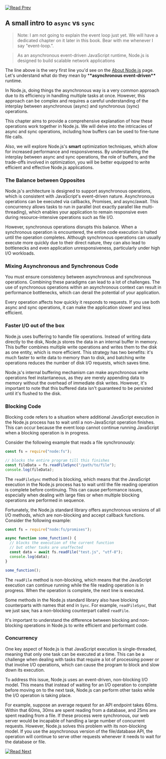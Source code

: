 [![Read Prev](/assets/imgs/prev.png)](/chapters/ch04.3-capturing-metadata.md)

## A small intro to `async` vs `sync`

<!--Explore the key differences between asynchronous and synchronous programming, balancing their use, and enhancing I/O performance for optimal concurrency.-->

> Note: I am not going to explain the event loop just yet. We will have a dedicated chapter on it later in this book. Bear with me whenever I say "event-loop.”.

> As an asynchronous event-driven JavaScript runtime, Node.js is designed to build scalable network applications

The line above is the very first line you'd see on the [About Node.js](https://nodejs.org/en/about) page. Let's understand what do they mean by \***\*asynchronous event-driven\*\*** runtime.

In Node.js, doing things the asynchronous way is a very common approach due to its efficiency in handling multiple tasks at once. However, this approach can be complex and requires a careful understanding of the interplay between asynchronous (async) and synchronous (sync) operations.

This chapter aims to provide a comprehensive explanation of how these operations work together in Node.js. We will delve into the intricacies of async and sync operations, including how buffers can be used to fine-tune file calls.

Also, we will explore Node.js's **smart** optimization techniques, which allow for increased performance and responsiveness. By understanding the interplay between async and sync operations, the role of buffers, and the trade-offs involved in optimization, you will be better equipped to write efficient and effective Node.js applications.

### The Balance between Opposites

Node.js's architecture is designed to support asynchronous operations, which is consistent with JavaScript's event-driven nature. Asynchronous operations can be executed via callbacks, Promises, and async/await. This concurrency allows tasks to run in parallel (not exactly parallel like multi-threading), which enables your application to remain responsive even during resource-intensive operations such as file I/O.

However, synchronous operations disrupts this balance. When a synchronous operation is encountered, the entire code execution is halted until the operation completes. Although synchronous operations can usually execute more quickly due to their direct nature, they can also lead to bottlenecks and even application unresponsiveness, particularly under high I/O workloads.

### Mixing Asynchronous and Synchronous Code

You must ensure consistency between asynchronous and synchronous operations. Combining these paradigms can lead to a lot of challenges. The use of synchronous operations within an asynchronous context can result in performance bottlenecks, which can derail the potential of your application.

Every operation affects how quickly it responds to requests. If you use both async and sync operations, it can make the application slower and less efficient.

### Faster I/O out of the box

Node.js uses buffering to handle file operations. Instead of writing data directly to the disk, Node.js stores the data in an internal buffer in memory. This buffer combines multiple write operations and writes them to the disk as one entity, which is more efficient. This strategy has two benefits: it's much faster to write data to memory than to disk, and batching write operations reduces the number of disk I/O requests, which saves time.

Node.js's internal buffering mechanism can make asynchronous write operations feel instantaneous, as they are merely appending data to memory without the overhead of immediate disk writes. However, it's important to note that this buffered data isn't guaranteed to be persisted until it's flushed to the disk.

### Blocking Code

Blocking code refers to a situation where additional JavaScript execution in the Node.js process has to wait until a non-JavaScript operation finishes. This can occur because the event loop cannot continue running JavaScript when a blocking operation is in progress.

Consider the following example that reads a file synchronously:

```js
const fs = require("node:fs");

// blocks the entire program till this finishes
const fileData = fs.readFileSync("/path/to/file");
console.log(fileData);
```

The `readFileSync` method is blocking, which means that the JavaScript execution in the Node.js process has to wait until the file reading operation is complete before continuing. This can cause performance issues, especially when dealing with large files or when multiple blocking operations are performed in sequence.

Fortunately, the Node.js standard library offers asynchronous versions of all I/O methods, which are non-blocking and accept callback functions. Consider the following example:

```js
const fs = require("node:fs/promises");

async function some_function() {
  // blocks the execution of the current function
  // but other tasks are unaffected
  const data = await fs.readFile("test.js", "utf-8");
  console.log(data);
}

some_function();
```

The `readFile` method is non-blocking, which means that the JavaScript execution can continue running while the file reading operation is in progress. When the operation is complete, the next line is executed.

Some methods in the Node.js standard library also have blocking counterparts with names that end in `Sync`. For example, `readFileSync`, that we just saw, has a non-blocking counterpart called `readFile`.

It's important to understand the difference between blocking and non-blocking operations in Node.js to write efficient and performant code.

### Concurrency

One key aspect of Node.js is that JavaScript execution is single-threaded, meaning that only one task can be executed at a time. This can be a challenge when dealing with tasks that require a lot of processing power or that involve I/O operations, which can cause the program to block and slow down its execution.

To address this issue, Node.js uses an event-driven, non-blocking I/O model. This means that instead of waiting for an I/O operation to complete before moving on to the next task, Node.js can perform other tasks while the I/O operation is taking place.

For example, suppose an average request for an API endpoint takes 60ms. Within that 60ms, 30ms are spent reading from a database, and 25ms are spent reading from a file. If these process were synchronous, our web server would be incapable of handling a large number of concurrent requests. However, Node.js solves this problem with its non-blocking model. If you use the asynchronous version of the file/database API, the operation will continue to serve other requests whenever it needs to wait for the database or file.

[![Read Next](/assets/imgs/next.png)](/chapters/ch04.5-rolling-file-support.md)
